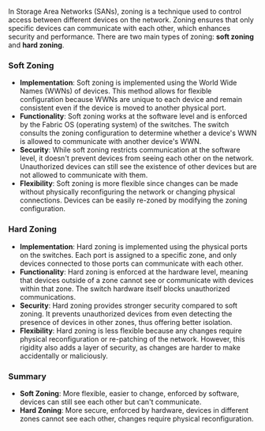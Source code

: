 In Storage Area Networks (SANs), zoning is a technique used to control access between different devices on the network. Zoning ensures that only specific devices can communicate with each other, which enhances security and performance. There are two main types of zoning: **soft zoning** and **hard zoning**.

### Soft Zoning

- **Implementation**: Soft zoning is implemented using the World Wide Names (WWNs) of devices. This method allows for flexible configuration because WWNs are unique to each device and remain consistent even if the device is moved to another physical port.
- **Functionality**: Soft zoning works at the software level and is enforced by the Fabric OS (operating system) of the switches. The switch consults the zoning configuration to determine whether a device's WWN is allowed to communicate with another device's WWN.
- **Security**: While soft zoning restricts communication at the software level, it doesn't prevent devices from seeing each other on the network. Unauthorized devices can still see the existence of other devices but are not allowed to communicate with them.
- **Flexibility**: Soft zoning is more flexible since changes can be made without physically reconfiguring the network or changing physical connections. Devices can be easily re-zoned by modifying the zoning configuration.

### Hard Zoning

- **Implementation**: Hard zoning is implemented using the physical ports on the switches. Each port is assigned to a specific zone, and only devices connected to those ports can communicate with each other.
- **Functionality**: Hard zoning is enforced at the hardware level, meaning that devices outside of a zone cannot see or communicate with devices within that zone. The switch hardware itself blocks unauthorized communications.
- **Security**: Hard zoning provides stronger security compared to soft zoning. It prevents unauthorized devices from even detecting the presence of devices in other zones, thus offering better isolation.
- **Flexibility**: Hard zoning is less flexible because any changes require physical reconfiguration or re-patching of the network. However, this rigidity also adds a layer of security, as changes are harder to make accidentally or maliciously.

### Summary

- **Soft Zoning**: More flexible, easier to change, enforced by software, devices can still see each other but can't communicate.
- **Hard Zoning**: More secure, enforced by hardware, devices in different zones cannot see each other, changes require physical reconfiguration.